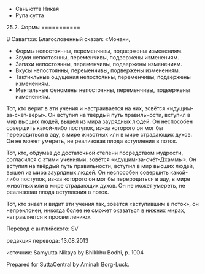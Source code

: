 









* Саньютта Никая
* Рупа сутта


25\.2\. Формы
\=\=\=\=\=\=\=\=\=\=\=



В Саваттхи: Благословенный сказал: «Монахи,


* Формы непостоянны, переменчивы, подвержены изменениям\.
* Звуки непостоянны, переменчивы, подвержены изменениям\.
* Запахи непостоянны, переменчивы, подвержены изменениям\.
* Вкусы непостоянны, переменчивы, подвержены изменениям\.
* Тактикльные ощущения непостоянны, переменчивы, подвержены изменениям\.
* Ментальные феномены непостоянны, переменчивы, подвержены изменениям\.


Тот, кто верит в эти учения и настраивается на них, зовётся «идущим\-за\-счёт\-веры»\. Он вступил на твёрдый путь правильности, вступил в мир высших людей, вышел из мира заурядных людей\. Он неспособен совершить какой\-либо поступок, из\-за которого он мог бы переродиться в аду, в мире животных или в мире страдающих духов\. Он не может умереть, не реализовав плода вступления в поток\.


Тот, кто, обдумав до достаточной степени посредством мудрости, согласился с этими учениями, зовётся «идущим\-за\-счёт\-Дхаммы»\. Он вступил на твёрдый путь правильности, вступил в мир высших людей, вышел из мира заурядных людей\. Он неспособен совершить какой\-либо поступок, из\-за которого он мог бы переродиться в аду, в мире животных или в мире страдающих духов\. Он не может умереть, не реализовав плода вступления в поток\.


Тот, кто знает и видит эти учения так, зовётся «вступившим в поток», он непреклонен, никогда более не сможет оказаться в нижних мирах, направляется к просветлению»\.



Перевод с английского: SV


редакция перевода: 13\.08\.2013


источник: Samyutta Nikaya by Bhikkhu Bodhi, p\. 1004


Prepared for SuttaCentral by Aminah Borg\-Luck\.






